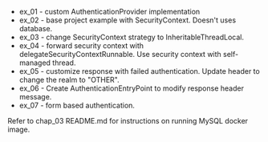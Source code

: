 - ex_01 - custom AuthenticationProvider implementation
- ex_02 - base project example with SecurityContext. Doesn't uses database.
- ex_03 - change SecurityContext strategy to InheritableThreadLocal.  
- ex_04 - forward security context with delegateSecurityContextRunnable. Use security context with self-managed thread.
- ex_05 - customize response with failed authentication. Update header to change the realm to "OTHER".
- ex_06 - Create AuthenticationEntryPoint to modify response header message.
- ex_07 - form based authentication.

Refer to chap_03 README.md for instructions on running MySQL docker image.

